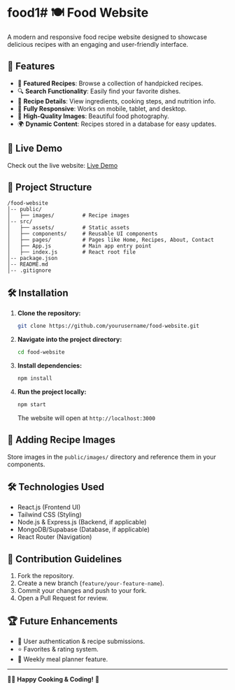 # food1# 🍽️ Food Website

A modern and responsive food recipe website designed to showcase delicious recipes with an engaging and user-friendly interface.

## 📌 Features
- 🥗 **Featured Recipes**: Browse a collection of handpicked recipes.
- 🔍 **Search Functionality**: Easily find your favorite dishes.
- 📜 **Recipe Details**: View ingredients, cooking steps, and nutrition info.
- 🎨 **Fully Responsive**: Works on mobile, tablet, and desktop.
- 📸 **High-Quality Images**: Beautiful food photography.
- 🌍 **Dynamic Content**: Recipes stored in a database for easy updates.

## 🚀 Live Demo
Check out the live website: [Live Demo](https://yourwebsite.com)

## 📂 Project Structure
```
/food-website
│-- public/
│   ├── images/         # Recipe images
│-- src/
│   ├── assets/         # Static assets
│   ├── components/     # Reusable UI components
│   ├── pages/          # Pages like Home, Recipes, About, Contact
│   ├── App.js          # Main app entry point
│   ├── index.js        # React root file
│-- package.json
│-- README.md
│-- .gitignore
```

## 🛠️ Installation

1. **Clone the repository:**
   ```sh
   git clone https://github.com/yourusername/food-website.git
   ```
2. **Navigate into the project directory:**
   ```sh
   cd food-website
   ```
3. **Install dependencies:**
   ```sh
   npm install
   ```
4. **Run the project locally:**
   ```sh
   npm start
   ```
   The website will open at `http://localhost:3000`

## 📸 Adding Recipe Images
Store images in the `public/images/` directory and reference them in your components.

## 🛠️ Technologies Used
- React.js (Frontend UI)
- Tailwind CSS (Styling)
- Node.js & Express.js (Backend, if applicable)
- MongoDB/Supabase (Database, if applicable)
- React Router (Navigation)

## 🤝 Contribution Guidelines
1. Fork the repository.
2. Create a new branch (`feature/your-feature-name`).
3. Commit your changes and push to your fork.
4. Open a Pull Request for review.

## 🏆 Future Enhancements
- 📧 User authentication & recipe submissions.
- ⭐ Favorites & rating system.
- 📅 Weekly meal planner feature.



---
👩‍🍳 **Happy Cooking & Coding!** 🍕

